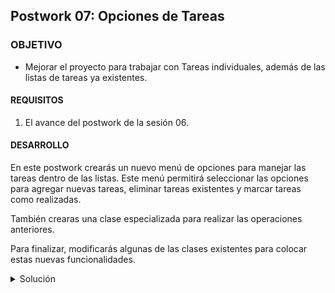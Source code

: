 ## Postwork 07: Opciones de Tareas

### OBJETIVO

- Mejorar el proyecto para trabajar con Tareas individuales, además de las listas de tareas ya existentes.

#### REQUISITOS

1.  El avance del postwork de la sesión 06.

#### DESARROLLO

En este postwork crearás un nuevo menú de opciones para manejar las tareas dentro de las listas. Este menú permitirá seleccionar las opciones para agregar nuevas tareas, eliminar tareas existentes y marcar tareas como realizadas.

También crearas una clase especializada para realizar las operaciones anteriores.

Para finalizar, modificarás algunas de las clases existentes para colocar estas nuevas funcionalidades.

<details>
        <summary>Solución</summary>
        
1. En la clase **Menu** agrega un nuevo método llamado **muestraOpcionesTarea**, el cual desplegará la lista de opciones que tenemos para manejar las tareas dentro de una `ListaTareas`. Coloca las siguientes opciones:
```java
    public void muestraOpcionesTarea() {
        System.out.println("\n==SELECCIONA UNA OPCIÓN==\n");
        System.out.println("1. Agregar nueva tarea");
        System.out.println("2. Eliminar tarea");
        System.out.println("3. Marcar tarea como realizada");
        System.out.println("4. Regresar");
    }
```

2. Crea una nueva clase llamada **ManejadorTareas**, que nos ayudará a realizar las acciones mencionadas en el menú anterior. Esta clase tendrá tres métodos que implementaremos a continuación:

```java
public class ManejadorTareas {

    public Tarea nuevaTarea() {

    }

    public Tarea eliminaTarea(ListaTareas listaTareas) {

    }

    public Tarea marcarTareaFinalizada(ListaTareas listaTareas) {

    }
}
```

3. Como esta clase necesitará interacción por parte del usuario para proporcionar información referente a las tareas, agregaremos una instancia de la clase **Lector**:
```java
    private final Lector lector = new Lector();
```

4. Ahora, implementaremos el método **nuevaTarea**. En este método pediremos al usuario que coloque la información de la nueva tarea. En este momento sólo será el nombre y en la siguiente sesión la modificaremos para solicitar también una fecha de expiración. Capturaremos el nombre de la tarea usando al instancia de **Lector**:
```java
        System.out.println("Nueva Tarea");
        System.out.println("Introduce los datos de la nueva tarea: ");
        System.out.println("Nombre:");
        String nombreTarea = lector.leeCadena();
```

5. Una vez que ya tenemos el nombre de la tarea, simplemente regresamos una nueva instancia de esta. Más adelante colocaremos esta instancia en una lista de tareas:
```java
        return new Tarea(nombreTarea);
```

6. Ahora implementaremos el método **eliminaTarea**. Este método recibe como parámetro la `ListaTareas` de la que se eliminará. Lo primero que haremos será pedir el índice de la tarea a eliminar:
```java
        System.out.println("Eliminar tarea");

        System.out.println("Indica el índice de la tarea a eliminar");
        byte indice = lector.leeOpcion();
```

7. Después, validaremos que dicho índice no exceda el número de tareas que tiene esa lista de tareas, de forma similar a lo que hicimos en la sesión anterior:
```java
        if (indice > listaTareas.numeroTareas()) {
            System.out.println("La tarea indicada no existe.");
            return null;
        }

```
8. Al terminar, eliminamos la tarea de la lista usando el método **eliminaTarea** de la instancia de **listaTareas** que el método recibe como parámetro. Recuerda que para convertir el índice introducido por el usuario al índice de la lista, debemos restarle ***1*** al primero:
```java
        return listaTareas.eliminaTarea(indice - 1);
``` 

9. Para terminar con esta clase, implementaremos el método **marcarTareaFinalizada**. Aquí haremos algo similar a lo que hicimos en el método anterior: primero pediremos el índice de la tarea que se marcará como finalizada, y después validamos que el índice del usuario no exceda el número de elementos en la lista:
```java
        System.out.println("Finalizar tarea");

        System.out.println("Indica el índice de la tarea a marcar");
        byte indice = lector.leeOpcion();

        if (indice > listaTareas.numeroTareas()) {
            System.out.println("La tarea indicada no existe.");
            return null;
        }
```

10. Una vez que hemos hecho esta validación, obtenemos la tarea indicada por el usuario, colocamos la fecha de finalización como el momento actual, y colocamos el valor de su atributo **realizada** como **true**:
```java
        Tarea tarea = listaTareas.getTareas().get(indice - 1);
        tarea.setFechaRealizacion(LocalDate.now());
        tarea.setRealizada(true);

        return tarea;
```

11. Ahora realizaremos algunas modificaciones en la clase **ListasTareas**. Lo primero que haremos será colocar una nueva instancia de la clase **Menu**, que nos ayudará a mostrar el menú para el manejo de las tareas. También, colocamos una nueva instancia de la clase **ManejadorTareas** que creamos hace un momento:
```java
    private Menu menu = new Menu();
    private ManejadorTareas tareas = new ManejadorTareas();
```

12. Lo siguiente es completar el método **actualizarListaDeTareas**, que en la sesión anterior quedó en la parte de capturar y validar el índice de la lista de tareas introducido por el usuario. Lo que haremos ahora será obtener la instancia de **ListaTareas** que se encuentra en el índice proporcionado:
```java
        ListaTareas listaActual = listasTareas.get(indice - 1);
```

13. El siguiente paso es mostrar al usuario la lista de opciones para el manejo de tareas, y capturar la opción seleccionada:
```java
        menu.muestraOpcionesTarea();
        byte opcionSeleccionada = lector.leeOpcion();
```

14. Ahora, colocamos un **switch** para manejar la opción que el usuario haya seleccionado:
```java
        switch (opcionSeleccionada){
        }
``` 

15. Para el primer caso, la opción 1, lo que haremos será llamar al método **nuevaTarea** de la instancia de **ManejadorTareas** y guardar la tarea regresada como resultado de la invocación de dicho método, en la lista de tareas seleccionada por el usuario:
```java
        case 1:
                Tarea nuevaTarea = tareas.nuevaTarea();
                listaActual.agregaTarea(nuevaTarea);
                break;
```

16. Para el segundo caso, eliminar una tarea de la lista, usamos el método **eliminaTarea** de **ManejadorTareas** y le pasamos la lista seleccionada por el usuario. Si la instancia que regresa es nula, indicamos que no se pudo eliminar la tarea, si tiene un valor, mostramos un mensaje indicando que la tarea se eliminó:
```java
        case 2:
                Tarea t1 = tareas.eliminaTarea(listaActual);
                if(t1 != null) {
                    System.out.println("Se eliminó la tarea " + t1.getNombre());
                }
                else {
                    System.out.println("No se pudo eliminar la tarea.");
                }
                break;
```

17. Para la tercera opción, marcar una tarea como finalizada, hacemos algo similar. Usamos el método **marcarTareaFinalizada** de **ManejadorTareas** pasándola la lista de tareas como parámetro. Si regresa un valor indicamos que la tarea se marcó como finalizada, si regresa nulo indicamos que la tarea no pudo ser marcada:
```java
        case 3:
                Tarea t2 = tareas.marcarTareaFinalizada(listaActual);
                if(t2 != null) {
                    System.out.println("La tarea " + t2.getNombre() + " se completó el " + t2.getFechaRealizacion());
                }else{
                    System.out.println("La tarea no pudo ser marcada como finalizada.");
                }
                break;
```

18. Para la cuarta opción, regresar, simplemente no hacemos nada. Colocamos una instrucción **break** con lo que lograremos que el programa continúe su ejecución y regrese al paso anterior:
```java
            case 4:
                break;
```
19. Colocamos una opción **default** que manejará cualquier otro valor mostrando un mensaje al usuario que la opción seleccionada no es válida. 
```java
            default:
                System.out.println("Opción desconocida.");
```

20. Para terminar con el postwork. Ahora que ya podemos marcar tareas como finalizadas, modificaremos la forma en la que se muestran las tareas dentro de una lista. En la clase **ListaTareas**, dentro del método **muestraTareas** hay un ciclo que muestra todas las tareas de la lista. Dentro del ciclo, modificaremos el contenido por el siguiente:
```java
        Tarea tarea = tareas.get(i);
        System.out.println((i + 1) + " - " + tarea.getNombre() + "[" + (tarea.isRealizada() ? "█" : " ")  + "] " + (tarea.isRealizada() ? tarea.getFechaRealizacion() : ""));
```

esto hará que las tareas que están finalizadas aparezcan con un cuadro relleno y la fecha de finalización, mientras que las tareas no terminadas aparecerán con un cuadro vacío.

21. Ejecuta la aplicación, agregando y eliminando tareas para que veas que todo funciona de forma correcta:

![imagen](img/img_01.jpg)

![imagen](img/img_02.jpg)

![imagen](img/img_03.jpg)

</details>


